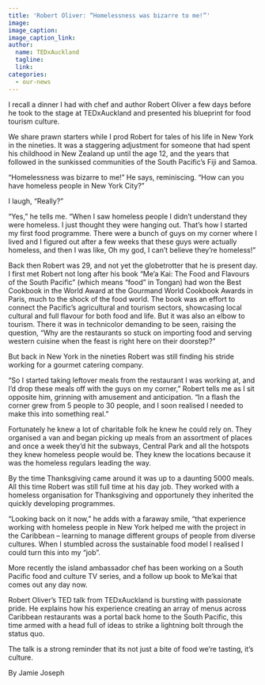 ```yaml
---
title: 'Robert Oliver: “Homelessness was bizarre to me!”'
image:
image_caption:
image_caption_link:
author:
  name: TEDxAuckland
  tagline:
  link:
categories:
  - our-news
---
```


I recall a dinner I had with chef and author Robert Oliver a few days before he took to the stage at TEDxAuckland and presented his blueprint for food tourism culture.

We share prawn starters while I prod Robert for tales of his life in New York in the nineties. It was a staggering adjustment for someone that had spent his childhood in New Zealand up until the age 12, and the years that followed in the sunkissed communities of the South Pacific’s Fiji and Samoa.

“Homelessness was bizarre to me!” He says, reminiscing. “How can you have homeless people in New York City?”

I laugh, “Really?”

“Yes,” he tells me. “When I saw homeless people I didn’t understand they were homeless. I just thought they were hanging out. That’s how I started my first food programme. There were a bunch of guys on my corner where I lived and I figured out after a few weeks that these guys were actually homeless, and then I was like, Oh my god, I can’t believe they’re homeless!”

Back then Robert was 29, and not yet the globetrotter that he is present day. I first met Robert not long after his book “Me’a Kai: The Food and Flavours of the South Pacific” (which means “food” in Tongan) had won the Best Cookbook in the World Award at the Gourmand World Cookbook Awards in Paris, much to the shock of the food world. The book was an effort to connect the Pacific’s agricultural and tourism sectors, showcasing local cultural and full flavour for both food and life. But it was also an elbow to tourism. There it was in technicolor demanding to be seen, raising the question, “Why are the restaurants so stuck on importing food and serving western cuisine when the feast is right here on their doorstep?”

But back in New York in the nineties Robert was still finding his stride working for a gourmet catering company.

“So I started taking leftover meals from the restaurant I was working at, and I’d drop these meals off with the guys on my corner,” Robert tells me as I sit opposite him, grinning with amusement and anticipation. “In a flash the corner grew from 5 people to 30 people, and I soon realised I needed to make this into something real.”

Fortunately he knew a lot of charitable folk he knew he could rely on. They organised a van and began picking up meals from an assortment of places and once a week they’d hit the subways, Central Park and all the hotspots they knew homeless people would be. They knew the locations because it was the homeless regulars leading the way.

By the time Thanksgiving came around it was up to a daunting 5000 meals. All this time Robert was still full time at his day job. They worked with a homeless organisation for Thanksgiving and opportunely they inherited the quickly developing programmes.

“Looking back on it now,” he adds with a faraway smile, “that experience working with homeless people in New York helped me with the project in the Caribbean – learning to manage different groups of people from diverse cultures. When I stumbled across the sustainable food model I realised I could turn this into my “job”.

More recently the island ambassador chef has been working on a South Pacific food and culture TV series, and a follow up book to Me’kai that comes out any day now.

Robert Oliver’s TED talk from TEDxAuckland is bursting with passionate pride. He explains how his experience creating an array of menus across Caribbean restaurants was a portal back home to the South Pacific, this time armed with a head full of ideas to strike a lightning bolt through the status quo.

The talk is a strong reminder that its not just a bite of food we’re tasting, it’s culture.

By Jamie Joseph
